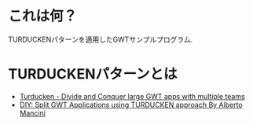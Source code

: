 # これは何？

TURDUCKENパターンを適用したGWTサンプルプログラム.

# TURDUCKENパターンとは

* [Turducken - Divide and Conquer large GWT apps with multiple teams](https://www.slideshare.net/RobertKeane1/turducken-divide-and-conquer-large-gwt-apps-with-multiple-teams)
* [DIY: Split GWT Applications using TURDUCKEN approach By Alberto Mancini](https://www.slideshare.net/gwtcon/diy-split-gwt-applications-using-turducken-approach-by-alberto-mancini)
